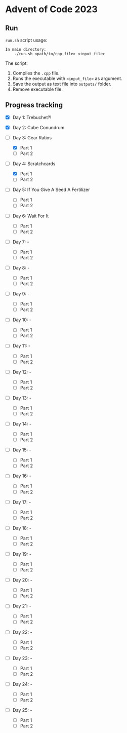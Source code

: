 # Advent of Code 2023

## Run

`run.sh` script usage:

```
In main directory:
    ./run.sh <path/to/cpp_file> <input_file>
```

The script:

1. Compiles the `.cpp` file.
2. Runs the executable with `<input_file>` as argument.
3. Save the output as text file into `outputs/` folder.
4. Remove executable file.

## Progress tracking

- [x] Day 1: Trebuchet?!

- [x] Day 2: Cube Conundrum

- [ ] Day 3: Gear Ratios

  - [x] Part 1
  - [ ] Part 2

- [ ] Day 4: Scratchcards

  - [x] Part 1
  - [ ] Part 2

- [ ] Day 5: If You Give A Seed A Fertilizer

  - [ ] Part 1
  - [ ] Part 2

- [ ] Day 6: Wait For It

  - [ ] Part 1
  - [ ] Part 2

- [ ] Day 7: -

  - [ ] Part 1
  - [ ] Part 2

- [ ] Day 8: -

  - [ ] Part 1
  - [ ] Part 2

- [ ] Day 9: -

  - [ ] Part 1
  - [ ] Part 2

- [ ] Day 10: -

  - [ ] Part 1
  - [ ] Part 2

- [ ] Day 11: -

  - [ ] Part 1
  - [ ] Part 2

- [ ] Day 12: -

  - [ ] Part 1
  - [ ] Part 2

- [ ] Day 13: -

  - [ ] Part 1
  - [ ] Part 2

- [ ] Day 14: -

  - [ ] Part 1
  - [ ] Part 2

- [ ] Day 15: -

  - [ ] Part 1
  - [ ] Part 2

- [ ] Day 16: -

  - [ ] Part 1
  - [ ] Part 2

- [ ] Day 17: -

  - [ ] Part 1
  - [ ] Part 2

- [ ] Day 18: -

  - [ ] Part 1
  - [ ] Part 2

- [ ] Day 19: -

  - [ ] Part 1
  - [ ] Part 2

- [ ] Day 20: -

  - [ ] Part 1
  - [ ] Part 2

- [ ] Day 21: -

  - [ ] Part 1
  - [ ] Part 2

- [ ] Day 22: -

  - [ ] Part 1
  - [ ] Part 2

- [ ] Day 23: -

  - [ ] Part 1
  - [ ] Part 2

- [ ] Day 24: -

  - [ ] Part 1
  - [ ] Part 2

- [ ] Day 25: -

  - [ ] Part 1
  - [ ] Part 2
